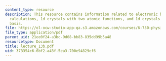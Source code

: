 ```yaml
---
content_type: resource
description: This resource contains information related to electronic bandstructure
  calculations, 1d crystals with two atomic functions, and 1d crystals with two atom
  basis.
file: https://ol-ocw-studio-app-qa.s3.amazonaws.com/courses/6-730-physics-for-solid-state-applications-spring-2003/373354c66bf2a43f5ea3700e94829cf6_lecture_13b.pdf
file_type: application/pdf
parent_uid: 21ee0f24-a3bc-9d08-bb83-835dd99b5a48
resourcetype: Document
title: lecture_13b.pdf
uid: 373354c6-6bf2-a43f-5ea3-700e94829cf6
---
```


